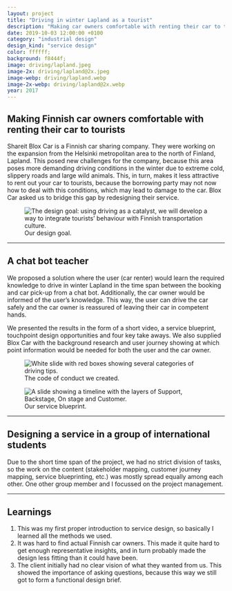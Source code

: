 ```yaml
---
layout: project
title: "Driving in winter Lapland as a tourist"
description: "Making car owners comfortable with renting their car to tourists with a chat bot by doing service design in a group of international students"
date: 2019-10-03 12:00:00 +0100
category: "industrial design"
design_kind: "service design"
color: ffffff;
background: f8444f;
image: driving/lapland.jpeg
image-2x: driving/lapland@2x.jpeg
image-webp: driving/lapland.webp
image-2x-webp: driving/lapland@2x.webp
year: 2017
---
```


## Making Finnish car owners comfortable with renting their car to tourists

Shareit Blox Car is a Finnish car sharing company. They were working on the expansion from the Helsinki metropolitan area to the north of Finland, Lapland. This posed new challenges for the company, because this area poses more demanding driving conditions in the winter due to extreme cold, slippery roads and large wild animals. This, in turn, makes it less attractive to rent out your car to tourists, because the borrowing party may not now how to deal with this conditions, which may lead to damage to the car. Blox Car asked us to bridge this gap by redesigning their service.


<div class="project__picture-group project__picture-group--light">
  <figure class="project__picture">
    <picture>
      <source data-srcset="/static/img/driving/goal.webp 1x,
          /static/img/driving/goal@2x.webp 2x"
        type="image/webp" class="lazy">
      <img loading="lazy" class="project__image lazy" alt="The design goal: using driving as a catalyst, we will develop a way to integrate tourists’ behaviour with Finnish transportation culture."
        data-srcset="/static/img/driving/goal.png 1x,
          /static/img/driving/goal@2x.png 2x"
        src="/static/img/placeholder.jpg"
        data-src="/static/img/driving/goal.png">
    </picture>
    <figcaption class="project__caption">
      Our design goal.
    </figcaption>
  </figure>
</div>

---

## A chat bot teacher

We proposed a solution where the user (car renter) would learn the required knowledge to drive in winter Lapland in the time span between the booking and car pick-up from a chat bot. Additionally, the car owner would be informed of the user’s knowledge. This way, the user can drive the car safely and the car owner is reassured of leaving their car in competent hands.

We presented the results in the form of a short video, a service blueprint, touchpoint design opportunities and four key take aways. We also supplied Blox Car with the background research and user journey showing at which point information would be needed for both the user and the car owner.


<div class="project__picture-group">

  <figure class="project__picture">
    <picture>
      <source data-srcset="/static/img/driving/code.webp 1x,
          /static/img/driving/code@2x.webp 2x"
        type="image/webp" class="lazy">
      <img loading="lazy" class="project__image lazy" alt="White slide with red boxes showing several categories of driving tips."
        data-srcset="/static/img/driving/code.png 1x,
          /static/img/driving/code@2x.png 2x"
        src="/static/img/placeholder.jpg"
        data-src="/static/img/driving/code.png">
    </picture>
    <figcaption class="project__caption">
      The code of conduct we created.
    </figcaption>
  </figure>

  <figure class="project__picture">
    <picture>
      <source data-srcset="/static/img/driving/blueprint.webp 1x,
          /static/img/driving/blueprint@2x.webp 2x"
        type="image/webp" class="lazy">
      <img loading="lazy" class="project__image lazy" alt="A slide showing a timeline with the layers of Support, Backstage, On stage and Customer."
        data-srcset="/static/img/driving/blueprint.png 1x,
          /static/img/driving/blueprint@2x.png 2x"
        src="/static/img/placeholder.jpg"
        data-src="/static/img/driving/blueprint.png">
    </picture>
    <figcaption class="project__caption">
      Our service blueprint.
    </figcaption>
  </figure>

</div>


---

## Designing a service in a group of international students

Due to the short time span of the project, we had no strict division of tasks, so the work on the content (stakeholder mapping, customer journey mapping, service blueprinting, etc.) was mostly spread equally among each other. One other group member and I focussed on the project management.

---

## Learnings

1. This was my first proper introduction to service design, so basically I learned all the methods we used.
2. It was hard to find actual Finnish car owners. This made it quite hard to get enough representative insights, and in turn probably made the design less fitting than it could have been.
3. The client initially had no clear vision of what they wanted from us. This showed the importance of asking questions, because this way we still got to form a functional design brief.
